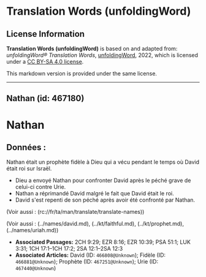 # Translation Words (unfoldingWord)

## License Information

**Translation Words (unfoldingWord)** is based on and adapted from: _unfoldingWord® Translation Words_, [unfoldingWord](https://unfoldingword.org/utw), 2022, which is licensed under a [CC BY-SA 4.0 license](https://creativecommons.org/licenses/by-sa/4.0/legalcode.en).

This markdown version is provided under the same license.



--------------------------------

## Nathan (id: 467180)

Nathan
======

Données :
---------

Nathan était un prophète fidèle à Dieu qui a vécu pendant le temps où David était roi sur Israël.

* Dieu a envoyé Nathan pour confronter David après le péché grave de celui\-ci contre Urie.
* Nathan a réprimandé David malgré le fait que David était le roi.
* David s'est repenti de son péché après avoir été confronté par Nathan.

(Voir aussi : (rc://fr/ta/man/translate/translate\-names))

(Voir aussi : (../names/david.md), (../kt/faithful.md), (../kt/prophet.md), (../names/uriah.md))

* **Associated Passages:** 2CH 9:29; EZR 8:16; EZR 10:39; PSA 51:1; LUK 3:31; 1CH 17:1–1CH 17:2; 2SA 12:1–2SA 12:3
* **Associated Articles:** David (ID: `466808@Unknown`); Fidèle (ID: `466881@Unknown`); Prophète (ID: `467251@Unknown`); Urie (ID: `467440@Unknown`)

